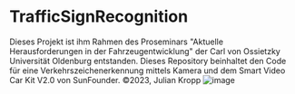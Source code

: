 # TrafficSignRecognition
Dieses Projekt ist ihm Rahmen des Proseminars "Aktuelle Herausforderungen in der Fahrzeugentwicklung" der Carl von Ossietzky Universität Oldenburg entstanden. Dieses Repository beinhaltet den Code für eine Verkehrszeichenerkennung mittels Kamera und dem Smart Video Car Kit V2.0 von SunFounder. 
©2023, Julian Kropp
![image](https://github.com/julian-kropp-dev/TrafficSignRecognition/assets/77173321/fdebf902-94a2-483f-923d-4f6110e9b244)

